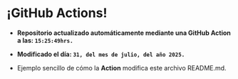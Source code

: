 # ¡GitHub Actions!
* **Repositorio actualizado automáticamente mediante una GitHub Action a las: `15:25:49hrs.`**
* **Modificado el día: `31, del mes de julio, del año 2025.`**

* Ejemplo sencillo de cómo la **Action** modifica este archivo README.md.

